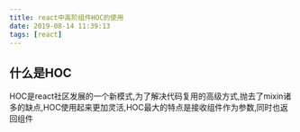 ```yaml
---
title: react中高阶组件HOC的使用
date: 2019-08-14 11:39:13
tags: [react]
---
```


## 什么是HOC

HOC是react社区发展的一个新模式,为了解决代码复用的高级方式,抛去了mixin诸多的缺点,HOC使用起来更加灵活,HOC最大的特点是接收组件作为参数,同时也返回组件

